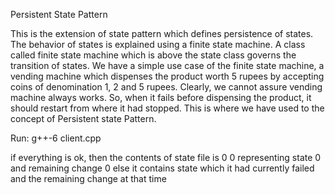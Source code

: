 Persistent State Pattern

This is the extension of state pattern which defines persistence of states. The behavior of states is explained using a finite state machine. A class called finite state machine which is above the state class governs the transition of states. 
We have a simple use case of the finite state machine, a vending machine which dispenses the product worth 5 rupees by accepting coins of denomination 1, 2 and 5 rupees. Clearly, we cannot assure vending machine always works. So, when it fails before dispensing the product, it should restart from where it had stopped. This is where we have used to the concept of Persistent state Pattern.

Run:
g++-6 client.cpp 

if everything is ok, then the contents of state file is 0 0 representing state 0 and remaining change 0
else it contains state which it had currently failed and the remaining change at that time
